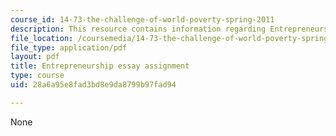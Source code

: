 ```yaml
---
course_id: 14-73-the-challenge-of-world-poverty-spring-2011
description: This resource contains information regarding Entrepreneurship
file_location: /coursemedia/14-73-the-challenge-of-world-poverty-spring-2011/28a6a95e8fad3bd8e9da8799b97fad94_MIT14_73S11_entre.pdf
file_type: application/pdf
layout: pdf
title: Entrepreneurship essay assignment
type: course
uid: 28a6a95e8fad3bd8e9da8799b97fad94

---
```

None